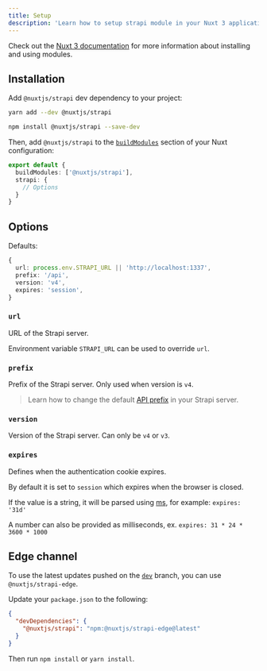```yaml
---
title: Setup
description: 'Learn how to setup strapi module in your Nuxt 3 application.'
---
```


Check out the [Nuxt 3 documentation](https://v3.nuxtjs.org/docs/directory-structure/nuxt.config#buildmodules) for more information about installing and using modules.

## Installation

Add `@nuxtjs/strapi` dev dependency to your project:

<code-group>
  <code-block label="Yarn" active>

```bash
yarn add --dev @nuxtjs/strapi
```

  </code-block>
  <code-block label="NPM">

```bash
npm install @nuxtjs/strapi --save-dev
```

  </code-block>
</code-group>

Then, add `@nuxtjs/strapi` to the [`buildModules`](https://v3.nuxtjs.org/docs/directory-structure/nuxt.config#buildmodules) section of your Nuxt configuration:

```ts [nuxt.config.js|ts]
export default {
  buildModules: ['@nuxtjs/strapi'],
  strapi: {
    // Options
  }
}
```

## Options

Defaults:

```ts
{
  url: process.env.STRAPI_URL || 'http://localhost:1337',
  prefix: '/api',
  version: 'v4',
  expires: 'session',
}
```

### `url`

URL of the Strapi server.

Environment variable `STRAPI_URL` can be used to override `url`.

### `prefix`

Prefix of the Strapi server. Only used when version is `v4`.

> Learn how to change the default [API prefix](https://docs.strapi.io/developer-docs/latest/setup-deployment-guides/configurations/optional/api.html) in your Strapi server.

### `version`

Version of the Strapi server. Can only be `v4` or `v3`.

### `expires`

Defines when the authentication cookie expires.

By default it is set to `session` which expires when the browser is closed.

If the value is a string, it will be parsed using [ms](https://github.com/vercel/ms), for example: `expires: '31d'`

A number can also be provided as milliseconds, ex. `expires: 31 * 24 * 3600 * 1000`

## Edge channel

To use the latest updates pushed on the [`dev`](https://github.com/nuxt-community/strapi-module/tree/dev) branch, you can use `@nuxtjs/strapi-edge`.

Update your `package.json` to the following:

```json [package.json]
{
  "devDependencies": {
    "@nuxtjs/strapi": "npm:@nuxtjs/strapi-edge@latest"
  }
}
```

Then run `npm install` or `yarn install`.
